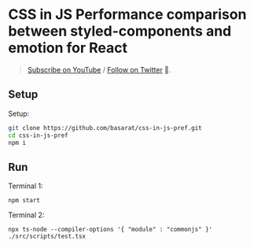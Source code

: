 # CSS in JS Performance comparison between styled-components and emotion for React
> [Subscribe on YouTube](https://www.youtube.com/basaratali) / [Follow on Twitter](https://twitter.com/basarat) 🌹.

## Setup 
Setup: 

```bash
git clone https://github.com/basarat/css-in-js-pref.git
cd css-in-js-pref
npm i
```

## Run

Terminal 1: 

```
npm start
```

Terminal 2: 

```
npx ts-node --compiler-options '{ "module" : "commonjs" }' ./src/scripts/test.tsx
```
